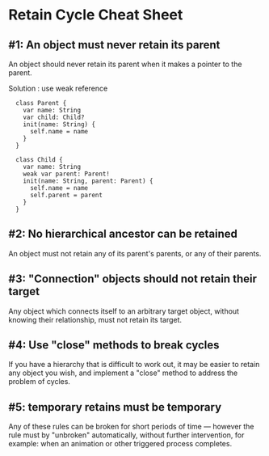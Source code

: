 # Retain Cycle Cheat Sheet

## #1: An object must never retain its parent

An object should never retain its parent when it makes a pointer to the parent.

Solution : use weak reference
```
  class Parent {
    var name: String
    var child: Child?
    init(name: String) {
      self.name = name
    }
  }
  
  class Child {
    var name: String
    weak var parent: Parent!
    init(name: String, parent: Parent) {
      self.name = name
      self.parent = parent
    }
  }
```

## #2: No hierarchical ancestor can be retained

An object must not retain any of its parent's parents, or any of their parents.

## #3: "Connection" objects should not retain their target

Any object which connects itself to an arbitrary target object, without knowing their relationship, must not retain its target.

## #4: Use "close" methods to break cycles

If you have a hierarchy that is difficult to work out, it may be easier to retain any object you wish, and implement a "close" method to address the problem of cycles.

## #5: temporary retains must be temporary

Any of these rules can be broken for short periods of time — however the rule must by "unbroken" automatically, without further intervention, for example: when an animation or other triggered process completes.

